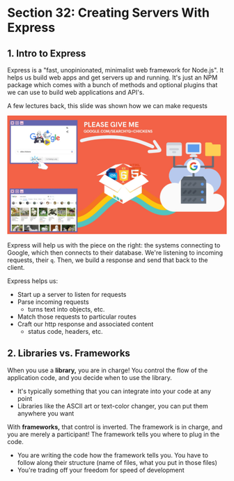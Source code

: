 # Section 32: Creating Servers With Express

## 1. Intro to Express

Express is a "fast, unopinionated, minimalist web framework for Node.js". It helps us build web apps and get servers up and running. It's just an NPM package which comes with a bunch of methods and optional plugins that we can use to build web applications and API's.

A few lectures back, this slide was shown how we can make requests

![img1](https://github.com/Brian-E-Nguyen/Web-Dev-Bootcamp-2020/blob/main/32-Creating-Servers-with-Express/img-for-notes/img1.jpg?raw=true)

Express will help us with the piece on the right: the systems connecting to Google, which then connects to their database. We're listening to incoming requests, their `q`. Then, we build a response and send that back to the client.

Express helps us:

- Start up a server to listen for requests
- Parse incoming requests
    - turns text into objects, etc.
- Match those requests to particular routes
- Craft our http response and associated content
    - status code, headers, etc.


## 2. Libraries vs. Frameworks

When you use a **library,** you are in charge! You control the flow of the application code, and you decide when to use the library. 
- It's typically something that you can integrate into your code at any point
- Libraries like the ASCII art or text-color changer, you can put them anywhere you want

With **frameworks,** that control is inverted.  The framework is in charge, and you are merely a participant! The framework tells you where to plug in the code.
- You are writing the code how the framework tells you. You have to follow along their structure (name of files, what you put in those files)
- You're trading off your freedom for speed of development
